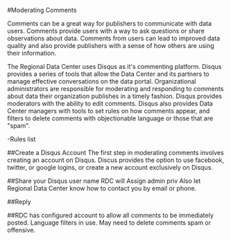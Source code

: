 #Moderating Comments

Comments can be a great way for publishers to communicate with data users. Comments provide users with a way to ask questions or share observations about data.  Comments from users can lead to improved data quality and also provide publishers with a sense of how others are using their information. 

The Regional Data Center uses Disqus <Link> as it's commenting platform. Disqus provides a series of tools that allow the Data Center and its partners to manage effective conversations on the data portal. Organizational administrators are responsible for moderating and responding to comments about data their organization publishes in a timely fashion. Disqus provides moderators with the ability to edit comments. Disqus also provides Data Center managers with tools to set rules on how comments appear, and filters to delete comments with objectionable language or those that are "spam".

-Rules list

##Create a Disqus Account
The first step in moderating comments involves creating an account on Disqus. Discus provides the option to use facebook, twitter, or google logins, or create a new account exclusively on Disqus. 

##Share your Disqus user name
RDC will Assign admin priv
Also let Regional Data Center know how to contact you by email or phone.

##Reply


##RDC has configured account to allow all comments to be immediately posted. Language filters in use. May need to delete comments spam or offensive. 
